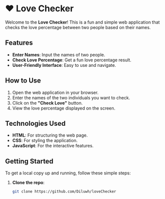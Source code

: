 # ❤️ Love Checker

Welcome to the **Love Checker**! This is a fun and simple web application that checks the love percentage between two people based on their names. 

## Features

- **Enter Names**: Input the names of two people.
- **Check Love Percentage**: Get a fun love percentage result.
- **User-Friendly Interface**: Easy to use and navigate.

## How to Use

1. Open the web application in your browser.
2. Enter the names of the two individuals you want to check.
3. Click on the **"Check Love"** button.
4. View the love percentage displayed on the screen.

## Technologies Used

- **HTML**: For structuring the web page.
- **CSS**: For styling the application.
- **JavaScript**: For the interactive features.

## Getting Started

To get a local copy up and running, follow these simple steps:

1. **Clone the repo**:
   ```bash
   git clone https://github.com/Diluwh/loveChecker
